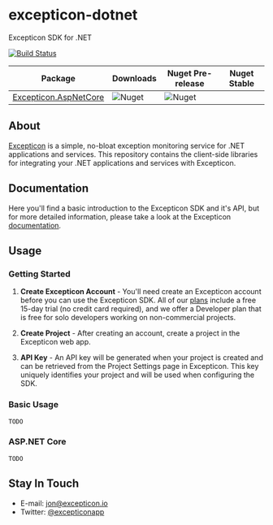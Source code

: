 # excepticon-dotnet
Excepticon SDK for .NET

[![Build Status](https://dev.azure.com/Excepticon/excepticon-dotnet/_apis/build/status/excepticon-dotnet-ASP.NET-CI?branchName=master)](https://dev.azure.com/Excepticon/excepticon-dotnet/_build/latest?definitionId=1&branchName=master)

| Package | Downloads | Nuget Pre-release | Nuget Stable |
| ---     | ---       | ---               | ---          |
| [Excepticon.AspNetCore](https://www.nuget.org/packages/Excepticon.AspNetCore) | ![Nuget](https://img.shields.io/nuget/dt/Excepticon.AspNetCore) | ![Nuget](https://img.shields.io/nuget/vpre/Excepticon.AspNetCore) |  |

## About

[Excepticon](https://excepticon.io) is a simple, no-bloat exception monitoring service for .NET applications and services.  This repository contains the client-side libraries for integrating your .NET applications and services with Excepticon.

## Documentation

Here you'll find a basic introduction to the Excepticon SDK and it's API, but for more detailed information, please take a look at the Excepticon [documentation](https://docs.excepticon.io).

## Usage

### Getting Started
1. **Create Excepticon Account** - You'll need create an Excepticon account before you can use the Excepticon SDK.  All of our [plans](https://excepticon.io/plans) include a free 15-day trial (no credit card required), and we offer a Developer plan that is free for solo developers working on non-commercial projects.

2.  **Create Project** - After creating an account, create a project in the Excepticon web app.

3.  **API Key** - An API key will be generated when your project is created and can be retrieved from the Project Settings page in Excepticon.  This key uniquely identifies your project and will be used when configuring the SDK.

### Basic Usage

`TODO`

### ASP.NET Core

`TODO`

## Stay In Touch
- E-mail: [jon@excepticon.io](mailto:jon@excepticon.io)
- Twitter: [@excepticonapp](https://twitter.com/excepticonapp)
